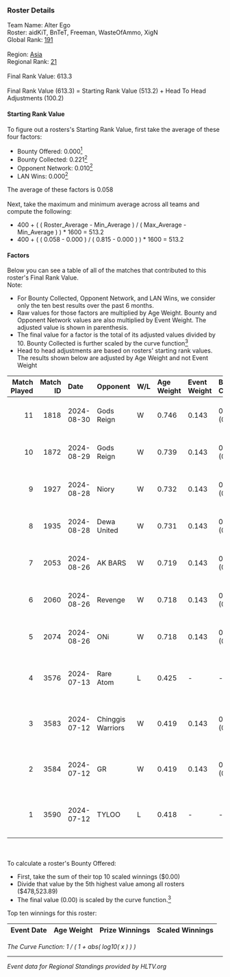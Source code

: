 ### Roster Details<br />
Team Name: Alter Ego<br />
Roster: aidKiT, BnTeT, Freeman, WasteOfAmmo, XigN<br />
Global Rank: [191](../../standings_global_2024_11_06.md)<br />
<br />
Region: [Asia]( ../../standings_asia_2024_11_06.md)<br />
Regional Rank: [21]( ../../standings_asia_2024_11_06.md)<br />
<br />
Final Rank Value:  613.3<br />
<br />
Final Rank Value (613.3) = Starting Rank Value (513.2) + Head To Head Adjustments (100.2)<br />

#### Starting Rank Value<br />
To figure out a rosters's Starting Rank Value, first take the average of these four factors:<br />
- Bounty Offered: 0.000[<sup>1</sup>](#table2)
- Bounty Collected: 0.221[<sup>2</sup>](#table1)
- Opponent Network: 0.010[<sup>2</sup>](#table1)
- LAN Wins: 0.000[<sup>2</sup>](#table1)

The average of these factors is 0.058<br />
<br />
Next, take the maximum and minimum average across all teams and compute the following:<br />
- 400 + ( ( Roster_Average - Min_Average ) / ( Max_Average - Min_Average ) ) * 1600 = 513.2
- 400 + ( ( 0.058 - 0.000 ) / ( 0.815 - 0.000 ) ) * 1600 = 513.2


#### Factors<br />
Below you can see a table of all of the matches that contributed to this roster's Final Rank Value.<br />
Note:<br />

- For Bounty Collected, Opponent Network, and LAN Wins, we consider only the ten best results over the past 6 months.
- Raw values for those factors are multiplied by Age Weight. Bounty and Opponent Network values are also multiplied by Event Weight. The adjusted value is shown in parenthesis.
- The final value for a factor is the total of its adjusted values divided by 10. Bounty Collected is further scaled by the curve function[<sup>3</sup>](#curveFunction)
- Head to head adjustments are based on rosters' starting rank values. The results shown below are adjusted by Age Weight and not Event Weight
<span id="table1"></span><br />


| Match Played | Match ID | Date       | Opponent          | W/L | Age Weight | Event Weight | Bounty Collected | Opponent Network | LAN Wins  | H2H Adj. | Roster                                       |
| -: | -: | :- | :- | :- | :- | :- | :- | :- | :- | -: | :- |
|           11 |     1818 | 2024-08-30 | Gods Reign        | W   | 0.746      | 0.143        | 0.009 (0.001)    | 0.213 (0.023)    | 0 (0.000) |    15.77 | aidKiT, BnTeT, Freeman, WasteOfAmmo, XigN    |
|           10 |     1872 | 2024-08-29 | Gods Reign        | W   | 0.739      | 0.143        | 0.009 (0.001)    | 0.213 (0.023)    | 0 (0.000) |    16.27 | aidKiT, BnTeT, Freeman, WasteOfAmmo, XigN    |
|            9 |     1927 | 2024-08-28 | Niory             | W   | 0.732      | 0.143        | 0.000 (0.000)    | 0.080 (0.008)    | 0 (0.000) |     9.17 | aidKiT, BnTeT, Freeman, WasteOfAmmo, XigN    |
|            8 |     1935 | 2024-08-28 | Dewa United       | W   | 0.731      | 0.143        | 0.000 (0.000)    | 0.063 (0.007)    | 0 (0.000) |     9.22 | aidKiT, BnTeT, Freeman, WasteOfAmmo, XigN    |
|            7 |     2053 | 2024-08-26 | AK BARS           | W   | 0.719      | 0.143        | 0.005 (0.001)    | 0.026 (0.003)    | 0 (0.000) |    13.64 | aidKiT, BnTeT, Freeman, WasteOfAmmo, XigN    |
|            6 |     2060 | 2024-08-26 | Revenge           | W   | 0.718      | 0.143        | 0.000 (0.000)    | 0.053 (0.005)    | 0 (0.000) |     9.68 | aidKiT, BnTeT, Freeman, WasteOfAmmo, XigN    |
|            5 |     2074 | 2024-08-26 | ONi               | W   | 0.718      | 0.143        | 0.000 (0.000)    | 0.081 (0.008)    | 0 (0.000) |     9.54 | aidKiT, BnTeT, Freeman, WasteOfAmmo, XigN    |
|            4 |     3576 | 2024-07-13 | Rare Atom         | L   | 0.425      | -            | -                | -                | -         |    -2.41 | BnTeT, Freeman, splashske, WasteOfAmmo, XigN |
|            3 |     3583 | 2024-07-12 | Chinggis Warriors | W   | 0.419      | 0.143        | 0.005 (0.000)    | 0.124 (0.007)    | 0 (0.000) |    10.84 | BnTeT, Freeman, splashske, WasteOfAmmo, XigN |
|            2 |     3584 | 2024-07-12 | GR                | W   | 0.419      | 0.143        | 0.004 (0.000)    | 0.191 (0.011)    | 0 (0.000) |     9.36 | BnTeT, Freeman, splashske, WasteOfAmmo, XigN |
|            1 |     3590 | 2024-07-12 | TYLOO             | L   | 0.418      | -            | -                | -                | -         |    -0.90 | BnTeT, Freeman, splashske, WasteOfAmmo, XigN |

<br />
<span id="table2"></span><br />
To calculate a roster's Bounty Offered:<br />

- First, take the sum of their top 10 scaled winnings ($0.00)
- Divide that value by the 5th highest value among all rosters ($478,523.89)
- The final value (0.00) is scaled by the curve function.[<sup>3</sup>](#curveFunction)

Top ten winnings for this roster:<br />

| Event Date | Age Weight | Prize Winnings | Scaled Winnings |
| :- | -: | :- | :- |


<span id="curveFunction"></span>_The Curve Function: 1 / ( 1 + abs( log10( x ) ) )_<br />

---
_Event data for Regional Standings provided by HLTV.org_<br />
